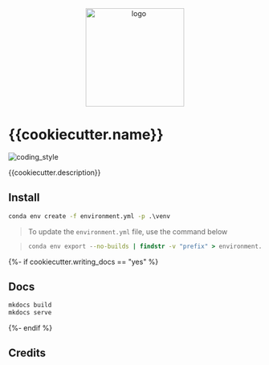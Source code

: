 <div align="center">
    <img src="{{cookiecutter.img}}" alt="logo" height="196">
</div>

# {{cookiecutter.name}}

![coding_style](https://img.shields.io/badge/code%20style-black-000000.svg)

{{cookiecutter.description}}

## Install

```cmd
conda env create -f environment.yml -p .\venv
```

> To update the `environment.yml` file, use the command below

> ```cmd
> conda env export --no-builds | findstr -v "prefix" > environment.yml
> ```

{%- if cookiecutter.writing_docs == "yes" %}

## Docs

```cmd
mkdocs build
mkdocs serve
```
{%- endif %}

## Credits
